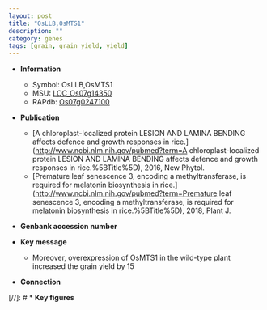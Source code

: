 ```yaml
---
layout: post
title: "OsLLB,OsMTS1"
description: ""
category: genes
tags: [grain, grain yield, yield]
---
```


* **Information**  
    + Symbol: OsLLB,OsMTS1  
    + MSU: [LOC_Os07g14350](http://rice.uga.edu/cgi-bin/ORF_infopage.cgi?orf=LOC_Os07g14350)  
    + RAPdb: [Os07g0247100](https://rapdb.dna.affrc.go.jp/locus/?name=Os07g0247100)  

* **Publication**  
    + [A chloroplast-localized protein LESION AND LAMINA BENDING affects defence and growth responses in rice.](http://www.ncbi.nlm.nih.gov/pubmed?term=A chloroplast-localized protein LESION AND LAMINA BENDING affects defence and growth responses in rice.%5BTitle%5D), 2016, New Phytol.
    + [Premature leaf senescence 3, encoding a methyltransferase, is required for melatonin biosynthesis in rice.](http://www.ncbi.nlm.nih.gov/pubmed?term=Premature leaf senescence 3, encoding a methyltransferase, is required for melatonin biosynthesis in rice.%5BTitle%5D), 2018, Plant J.

* **Genbank accession number**  

* **Key message**  
    + Moreover, overexpression of OsMTS1 in the wild-type plant increased the grain yield by 15

* **Connection**  

[//]: # * **Key figures**  



